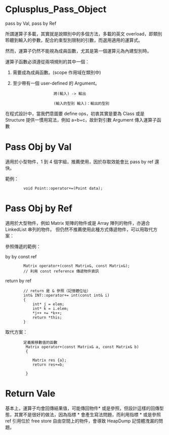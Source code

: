 # Cplusplus_Pass_Object
pass by Val, pass by Ref

所謂運算子多載，其實就是說類別中的多個方法，多載的英文 overload，即類別聆聽到輸入的參數，配合約束型別限制的引數，而選用適用的運算式。

然而，運算子仍然不能視為成員函數，尤其是第一個運算元為內建型別時。

運算子函數必須遵從兩項規則的其中一個：

1. 需要成為成員函數。(scope 作用域在類別中)

2. 至少帶有一個 user-defined 的 Argument。

                         將(輸入) -> 輸出

                         (輸入的型別 輸入)：輸出的型別

在程式設計中，當我們意圖要 define ops，初衷其實是要為 Class 或是 Structure 提供一慣用寫法，例如 a=b+c，故針對引數 Argument 傳入運算子函數

# Pass Obj by Val

適用於小型物件，1 到 4 個字組，推薦使用，因於存取效能會比 pass by ref 還快。

範例：

            void Point::operator+=(Point data);
                     

# Pass Obj by Ref

適用於大型物件，例如 Matrix 矩陣的物件或是 Array 陣列的物件，亦適合 LinkedList 串列的物件。
但仍然不推薦使用此種方式傳遞物件，可以用取代方案：

參照傳遞的範例：

by by const ref
>>>

            Matrix operator+(const Matrix&, const Matrix&);
            // 利用 const reference 傳遞物件資訊
            
            
return by ref
>>>

            // return 是 & 參照（記憶體位址）
            int& INT::operator+= int(const int& i)
            {
                int* j = elem;
                int* k = i.elem;
                *j++ += *k++;
                return *this;
            }           

取代方案：

            定義搬移數值的函數
             Matrix operator+(const Matrix& a, const Matrix& b)
             {
             
                Matrix res {a};
                return res+=b;
             
             }

# Return Vale 

基本上，運算子均會回傳結果值，可能傳回物件* 或是參照，但設計這樣的回傳型態，其實不是很好的做法，因為指標 * 會產生寫法問題，而利用指標 * 或是參照 ref 引用位於 free store 自由空間上的物件，會導致 HeapDump 記憶體洩漏的問題。
